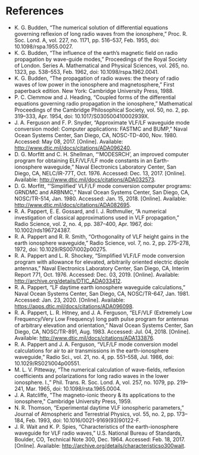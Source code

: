# References

- K. G. Budden, “The numerical solution of differential equations governing reflexion of long radio waves from the ionosphere,” Proc. R. Soc. Lond. A, vol. 227, no. 1171, pp. 516–537, Feb. 1955, doi: 10.1098/rspa.1955.0027.
- K. G. Budden, “The influence of the earth’s magnetic field on radio propagation by wave-guide modes,” Proceedings of the Royal Society of London. Series A. Mathematical and Physical Sciences, vol. 265, no. 1323, pp. 538–553, Feb. 1962, doi: 10.1098/rspa.1962.0041.
- K. G. Budden, “The propagation of radio waves: the theory of radio waves of low power in the ionosphere and magnetosphere,” First paperback edition. New York: Cambridge University Press, 1988.
- P. C. Clemmow and J. Heading, “Coupled forms of the differential equations governing radio propagation in the ionosphere,” Mathematical Proceedings of the Cambridge Philosophical Society, vol. 50, no. 2, pp. 319–333, Apr. 1954, doi: 10.1017/S030500410002939X.
- J. A. Ferguson and F. P. Snyder, “Approximate VLF/LF waveguide mode conversion model: Computer applications: FASTMC and BUMP,” Naval Ocean Systems Center, San Diego, CA, NOSC-TD-400, Nov. 1980. Accessed: May 08, 2017. [Online]. Available: http://www.dtic.mil/docs/citations/ADA096240.
- D. G. Morfitt and C. H. Shellman, “‘MODESRCH’, an improved computer program for obtaining ELF/VLF/LF mode constants in an Earth-ionosphere waveguide,” Naval Electronics Laboratory Center, San Diego, CA, NELC/IR-77T, Oct. 1976. Accessed: Dec. 13, 2017. [Online]. Available: http://www.dtic.mil/docs/citations/ADA032573.
- D. G. Morfitt, “‘Simplified’ VLF/LF mode conversion computer programs: GRNDMC and ARBNMC,” Naval Ocean Systems Center, San Diego, CA, NOSC/TR-514, Jan. 1980. Accessed: Jan. 15, 2018. [Online]. Available: http://www.dtic.mil/docs/citations/ADA082695.
- R. A. Pappert, E. E. Gossard, and I. J. Rothmuller, “A numerical investigation of classical approximations used in VLF propagation,” Radio Science, vol. 2, no. 4, pp. 387–400, Apr. 1967, doi: 10.1002/rds196724387.
- R. A. Pappert and R. R. Smith, “Orthogonality of VLF height gains in the earth ionosphere waveguide,” Radio Science, vol. 7, no. 2, pp. 275–278, 1972, doi: 10.1029/RS007i002p00275.
- R. A. Pappert and L. R. Shockey, “Simplified VLF/LF mode conversion program with allowance for elevated, arbitrarily oriented electric dipole antennas,” Naval Electronics Laboratory Center, San Diego, CA, Interim Report 771, Oct. 1976. Accessed: Dec. 03, 2019. [Online]. Available: http://archive.org/details/DTIC_ADA033412.
- R. A. Pappert, “LF daytime earth ionosphere waveguide calculations,” Naval Ocean Systems Center, San Diego, CA, NOSC/TR-647, Jan. 1981. Accessed: Jan. 23, 2020. [Online]. Available: https://apps.dtic.mil/docs/citations/ADA096098.
- R. A. Pappert, L. R. Hitney, and J. A. Ferguson, “ELF/VLF (Extremely Low Frequency/Very Low Frequency) long path pulse program for antennas of arbitrary elevation and orientation,” Naval Ocean Systems Center, San Diego, CA, NOSC/TR-891, Aug. 1983. Accessed: Jul. 04, 2018. [Online]. Available: http://www.dtic.mil/docs/citations/ADA133876.
- R. A. Pappert and J. A. Ferguson, “VLF/LF mode conversion model calculations for air to air transmissions in the earth-ionosphere waveguide,” Radio Sci., vol. 21, no. 4, pp. 551–558, Jul. 1986, doi: 10.1029/RS021i004p00551.
- M. L. V. Pitteway, “The numerical calculation of wave-fields, reflexion coefficients and polarizations for long radio waves in the lower ionosphere. I.,” Phil. Trans. R. Soc. Lond. A, vol. 257, no. 1079, pp. 219–241, Mar. 1965, doi: 10.1098/rsta.1965.0004.
- J. A. Ratcliffe, "The magneto-ionic theory & its applications to the ionosphere," Cambridge University Press, 1959.
- N. R. Thomson, “Experimental daytime VLF ionospheric parameters,” Journal of Atmospheric and Terrestrial Physics, vol. 55, no. 2, pp. 173–184, Feb. 1993, doi: 10.1016/0021-9169(93)90122-F.
- J. R. Wait and K. P. Spies, “Characteristics of the earth-ionosphere waveguide for VLF radio waves,” U.S. National Bureau of Standards, Boulder, CO, Technical Note 300, Dec. 1964. Accessed: Feb. 18, 2017. [Online]. Available: http://archive.org/details/characteristicso300wait.
